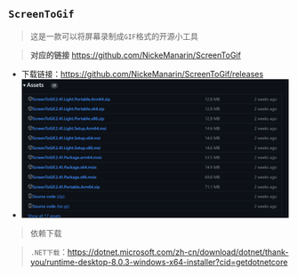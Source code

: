 ## `ScreenToGif`

> 这是一款可以将屏幕录制成`GIF`格式的开源小工具

> **对应的链接** https://github.com/NickeManarin/ScreenToGif

+ 下载链接：https://github.com/NickeManarin/ScreenToGif/releases
+ ![1](./src/1.png)

> 依赖下载

> `.NET下载`：https://dotnet.microsoft.com/zh-cn/download/dotnet/thank-you/runtime-desktop-8.0.3-windows-x64-installer?cid=getdotnetcore